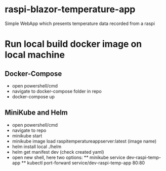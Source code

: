 # raspi-blazor-temperature-app
Simple WebApp which presents temperature data recorded from a raspi

# Run local build docker image on local machine
## Docker-Compose
* open powershell/cmd
* navigate to docker-compose folder in repo
* docker-compose up

## MiniKube and Helm
* open powershell/cmd
* navigate to repo
* minikube start
* minikube image load raspitemperatureappserver:latest (image name)
* helm install local ./helm 
* helm get manifest dev (check created yaml)
* open new shell, here two options:
** minikube service dev-raspi-temp-app
** kubectl port-forward service/dev-raspi-temp-app 80:80